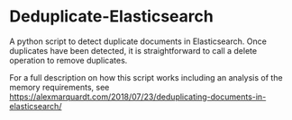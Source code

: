 # Deduplicate-Elasticsearch
A python script to detect duplicate documents in Elasticsearch. Once duplicates have been detected, it is straightforward to call a delete operation to remove duplicates.

For a full description on how this script works including an analysis of the memory requirements, see https://alexmarquardt.com/2018/07/23/deduplicating-documents-in-elasticsearch/

